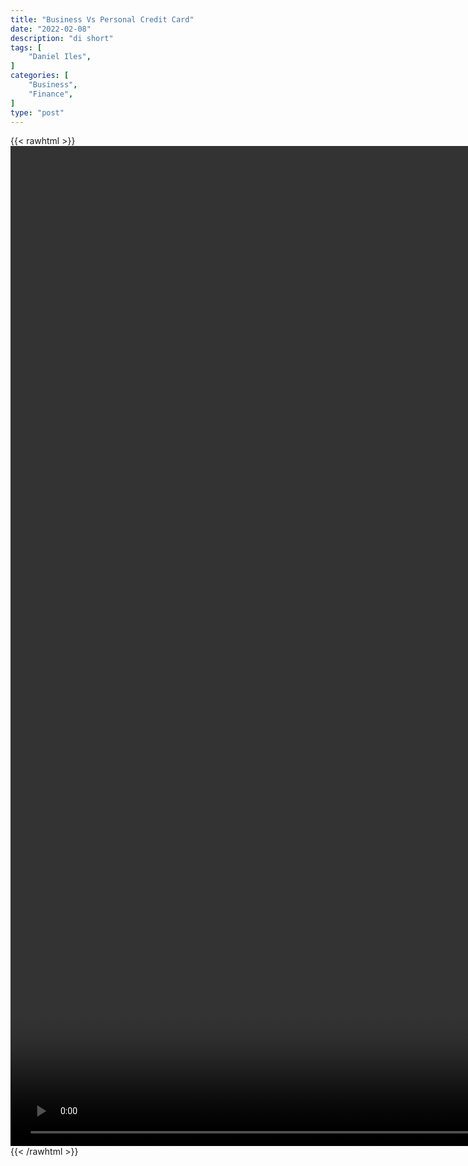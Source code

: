 ```yaml
---
title: "Business Vs Personal Credit Card"
date: "2022-02-08"
description: "di short"
tags: [
    "Daniel Iles",
]
categories: [
    "Business",
    "Finance",
]
type: "post"
---
```

{{< rawhtml >}}
    <video style="height:40vh;width:auto" overflow="hidden" controls>
        <source src="https://clips.dev00ps.com/Daniel_Iles/Business_Vs_Personal_Credit.mp4" type="video/mp4"> 
    </video>
{{< /rawhtml >}}